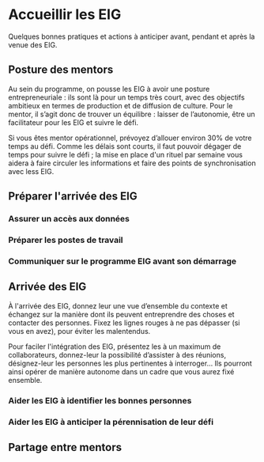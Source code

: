 # Accueillir les EIG

Quelques bonnes pratiques et actions à anticiper avant, pendant et après la venue des EIG.

## Posture des mentors

Au sein du programme, on pousse les EIG à avoir une posture entrepreneuriale : ils sont là pour un temps très court, avec des objectifs ambitieux en termes de production et de diffusion de culture. Pour le mentor, il s’agit donc de trouver un équilibre : laisser de l’autonomie, être un facilitateur pour les EIG et suivre le défi.

Si vous êtes mentor opérationnel, prévoyez d’allouer environ 30% de votre temps au défi. Comme les délais sont courts, il faut pouvoir dégager de temps pour suivre le défi ; la mise en place d'un rituel par semaine vous aidera à faire circuler les informations et faire des points de synchronisation avec less EIG.

## Préparer l'arrivée des EIG

### Assurer un accès aux données

### Préparer les postes de travail

### Communiquer sur le programme EIG avant son démarrage

## Arrivée des EIG

À l'arrivée des EIG, donnez leur une vue d’ensemble du contexte et échangez sur la manière dont ils peuvent entreprendre des choses et contacter des personnes. Fixez les lignes rouges à ne pas dépasser (si vous en avez), pour éviter les malentendus. 

Pour faciler l'intégration des EIG, présentez les à un maximum de collaborateurs, donnez-leur la possibilité d’assister à des réunions, désignez-leur les personnes les plus pertinentes à interroger… Ils pourront ainsi opérer de manière autonome dans un cadre que vous aurez fixé ensemble.

### Aider les EIG à identifier les bonnes personnes

### Aider les EIG à anticiper la pérennisation de leur défi


## Partage entre mentors